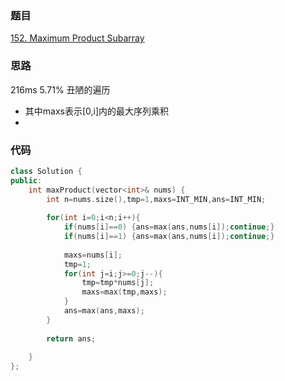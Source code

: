 ### 题目
[152. Maximum Product Subarray](https://leetcode-cn.com/problems/maximum-product-subarray/)
### 思路
216ms 5.71% 丑陋的遍历

+ 其中maxs表示[0,i]内的最大序列乘积
+ 
### 代码
```c++
class Solution {
public:
    int maxProduct(vector<int>& nums) {
        int n=nums.size(),tmp=1,maxs=INT_MIN,ans=INT_MIN;
        
        for(int i=0;i<n;i++){
            if(nums[i]==0) {ans=max(ans,nums[i]);continue;}
            if(nums[i]==1) {ans=max(ans,nums[i]);continue;}
            
            maxs=nums[i];
            tmp=1;
            for(int j=i;j>=0;j--){
                tmp=tmp*nums[j];
                maxs=max(tmp,maxs);
            }
            ans=max(ans,maxs);
        }
        
        return ans;
    
    }
};
```

